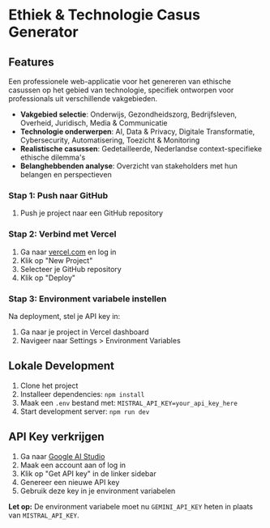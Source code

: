 # Ethiek & Technologie Casus Generator

## Features
Een professionele web-applicatie voor het genereren van ethische casussen op het gebied van technologie, specifiek ontworpen voor professionals uit verschillende vakgebieden.
- **Vakgebied selectie**: Onderwijs, Gezondheidszorg, Bedrijfsleven, Overheid, Juridisch, Media & Communicatie
- **Technologie onderwerpen**: AI, Data & Privacy, Digitale Transformatie, Cybersecurity, Automatisering, Toezicht & Monitoring
- **Realistische casussen**: Gedetailleerde, Nederlandse context-specifieke ethische dilemma's
- **Belanghebbenden analyse**: Overzicht van stakeholders met hun belangen en perspectieven
### Stap 1: Push naar GitHub
1. Push je project naar een GitHub repository

### Stap 2: Verbind met Vercel
1. Ga naar [vercel.com](https://vercel.com) en log in
2. Klik op "New Project"
3. Selecteer je GitHub repository
4. Klik op "Deploy"

### Stap 3: Environment variabele instellen
Na deployment, stel je API key in:
1. Ga naar je project in Vercel dashboard
2. Navigeer naar Settings > Environment Variables
## Lokale Development
1. Clone het project
2. Installeer dependencies: `npm install`
3. Maak een `.env` bestand met: `MISTRAL_API_KEY=your_api_key_here`
4. Start development server: `npm run dev`
## API Key verkrijgen
1. Ga naar [Google AI Studio](https://aistudio.google.com/)
2. Maak een account aan of log in
3. Klik op "Get API key" in de linker sidebar
4. Genereer een nieuwe API key
5. Gebruik deze key in je environment variabelen

**Let op:** De environment variabele moet nu `GEMINI_API_KEY` heten in plaats van `MISTRAL_API_KEY`.